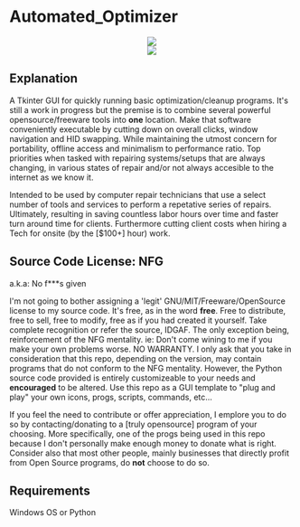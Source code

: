# Automated_Optimizer
<p align="center">
<img src='http://s9.postimg.org/e89ls5mwv/5291515.png'><br>
<img src='http://s9.postimg.org/kah8inbcv/5_29_15.png'></br>
</p>

## Explanation

A Tkinter GUI for quickly running basic optimization/cleanup programs. It's still a work in progress but the premise is to combine several powerful opensource/freeware tools into <b>one</b> location. Make that software conveniently executable by cutting down on overall clicks, window navigation and HID swapping. While maintaining the utmost concern for portability, offline access and minimalism to performance ratio. Top priorities when tasked with repairing systems/setups that are always changing, in various states of repair and/or not always accesible to the internet as we know it.

Intended to be used by computer repair technicians that use a select number of tools and services to perform a repetative series of repairs. Ultimately, resulting in saving countless labor hours over time and faster turn around time for clients. Furthermore cutting client costs when hiring a Tech for onsite (by the [$100+] hour) work.

## Source Code License: NFG
a.k.a: No f***s given

I'm not going to bother assigning a 'legit' GNU/MIT/Freeware/OpenSource license to my source code. It's free, as in the word <b>free</b>. Free to distribute, free to sell, free to modify, free as if you had created it yourself. Take complete recognition or refer the source, IDGAF. The only exception being, reinforcement of the NFG mentality. ie: Don't come wining to me if you make your own problems worse. NO WARRANTY. I only ask that you take in consideration that this repo, depending on the version, may contain programs that do not conform to the NFG mentality. However, the Python source code provided is entirely customizeable to your needs and <b>encouraged</b> to be altered. Use this repo as a GUI template to "plug and play" your own icons, progs, scripts, commands, etc...

If you feel the need to contribute or offer appreciation, I emplore you to do so by contacting/donating to a [truly opensource] program of your choosing. More specifically, one of the progs being used in this repo because I don't personally make enough money to donate what is right. Consider also that most other people, mainly businesses that directly profit from Open Source programs, do <b>not</b> choose to do so.

## Requirements
Windows OS or Python

